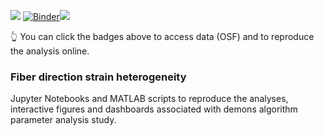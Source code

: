 [![](https://img.shields.io/badge/DATA%20DOI-10.17605%2FOSF.IO%2F2G9PH-blue)](https://doi.org/10.17605/OSF.IO/2G9PH) [![Binder](https://mybinder.org/badge_logo.svg)](https://mybinder.org/v2/gh/biyomekanik/heterogeneity/HEAD)[![](https://img.shields.io/badge/Voila-Dashboard-red?style=flat&logo=jupyter)](https://mybinder.org/v2/gh/biyomekanik/heterogeneity/main?urlpath=%2Fvoila%2Frender%2Fnotebooks%2Fstep1_interactive_dashboard.ipynb)

👆 You can click the badges above to access data (OSF) and to reproduce the analysis online. 

### Fiber direction strain heterogeneity

Jupyter Notebooks and MATLAB scripts to reproduce the analyses, interactive figures and dashboards associated with demons algorithm parameter analysis study.
